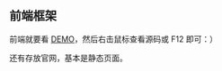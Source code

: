 

前端框架
-----------
前端就要看 [DEMO](https://framework.ajaxjs.com/framework/ui-doc/)，然后右击鼠标查看源码或 F12 即可：）

还有存放官网，基本是静态页面。
